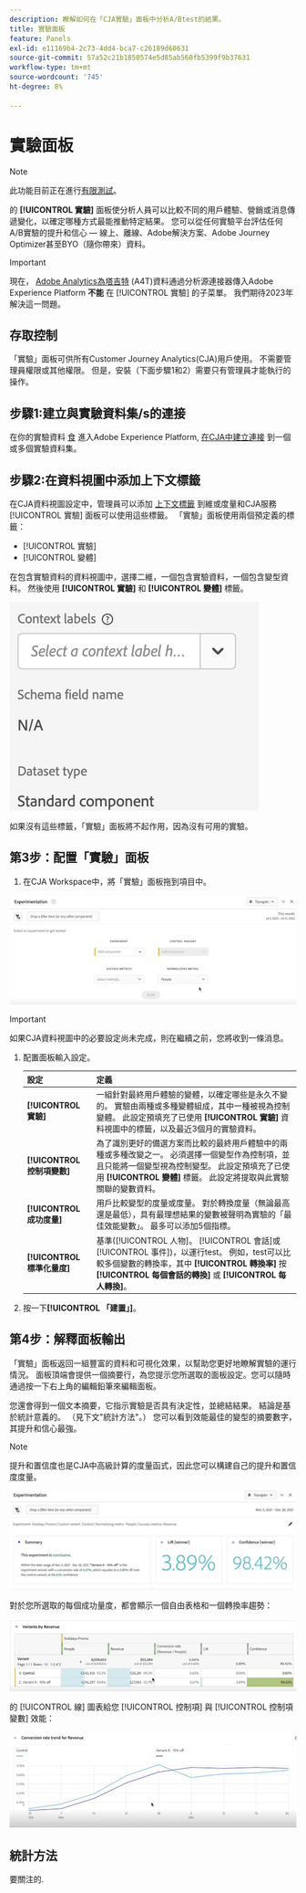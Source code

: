 ```yaml
---
description: 瞭解如何在「CJA實驗」面板中分析A/Btest的結果。
title: 實驗面板
feature: Panels
exl-id: e11169b4-2c73-4dd4-bca7-c26189d60631
source-git-commit: 57a52c21b1850574e5d85ab560fb5399f9b37631
workflow-type: tm+mt
source-wordcount: '745'
ht-degree: 8%

---
```


# 實驗面板

>[!NOTE]
>
>此功能目前正在進行[有限測試](/help/release-notes/releases.md)。

的 **[!UICONTROL 實驗]** 面板使分析人員可以比較不同的用戶體驗、營銷或消息傳遞變化，以確定哪種方式最能推動特定結果。 您可以從任何實驗平台評估任何A/B實驗的提升和信心 — 線上、離線、Adobe解決方案、Adobe Journey Optimizer甚至BYO（隨你帶來）資料。

>[!IMPORTANT]
>
>現在， [Adobe Analytics為塔吉特](https://experienceleague.adobe.com/docs/target/using/integrate/a4t/a4t.html) (A4T)資料通過分析源連接器傳入Adobe Experience Platform **不能** 在 [!UICONTROL 實驗] 的子菜單。 我們期待2023年解決這一問題。

## 存取控制

「實驗」面板可供所有Customer Journey Analytics(CJA)用戶使用。 不需要管理員權限或其他權限。 但是，安裝（下面步驟1和2）需要只有管理員才能執行的操作。

## 步驟1:建立與實驗資料集/s的連接

在你的實驗資料 [食](https://experienceleague.adobe.com/docs/experience-platform/ingestion/home.html?lang=en) 進入Adobe Experience Platform, [在CJA中建立連接](/help/connections/create-connection.md) 到一個或多個實驗資料集。

## 步驟2:在資料視圖中添加上下文標籤

在CJA資料視圖設定中，管理員可以添加 [上下文標籤](/help/data-views/component-settings/overview.md) 到維或度量和CJA服務 [!UICONTROL 實驗] 面板可以使用這些標籤。 「實驗」面板使用兩個預定義的標籤：

* [!UICONTROL 實驗]
* [!UICONTROL 變體]

在包含實驗資料的資料視圖中，選擇二維，一個包含實驗資料，一個包含變型資料。 然後使用 **[!UICONTROL 實驗]** 和 **[!UICONTROL 變體]** 標籤。

![上下文標籤](assets/context-label.png)

如果沒有這些標籤，「實驗」面板將不起作用，因為沒有可用的實驗。

## 第3步：配置「實驗」面板

1. 在CJA Workspace中，將「實驗」面板拖到項目中。

![實驗面板](assets/experiment.png)

>[!IMPORTANT]
>如果CJA資料視圖中的必要設定尚未完成，則在繼續之前，您將收到一條消息。

1. 配置面板輸入設定。

   | 設定 | 定義 |
   | --- | --- |
   | **[!UICONTROL 實驗]** | 一組針對最終用戶體驗的變體，以確定哪些是永久不變的。 實驗由兩種或多種變體組成，其中一種被視為控制變體。 此設定預填充了已使用  **[!UICONTROL 實驗]** 資料視圖中的標籤，以及最近3個月的實驗資料。 |
   | **[!UICONTROL 控制項變數]** | 為了識別更好的備選方案而比較的最終用戶體驗中的兩種或多種改變之一。 必須選擇一個變型作為控制項，並且只能將一個變型視為控制變型。 此設定預填充了已使用  **[!UICONTROL 變體]** 標籤。 此設定將提取與此實驗關聯的變數資料。 |
   | **[!UICONTROL 成功度量]** | 用戶比較變型的度量或度量。 對於轉換度量（無論最高還是最低），具有最理想結果的變數被聲明為實驗的「最佳效能變數」。 最多可以添加5個指標。 |
   | **[!UICONTROL 標準化量度]** | 基準([!UICONTROL 人物]。 [!UICONTROL 會話]或 [!UICONTROL 事件])，以運行test。 例如，test可以比較多個變數的轉換率，其中 **[!UICONTROL 轉換率]** 按 **[!UICONTROL 每個會話的轉換]** 或 **[!UICONTROL 每人轉換]**。 |

1. 按一下&#x200B;**[!UICONTROL 「建置」]**。

## 第4步：解釋面板輸出

「實驗」面板返回一組豐富的資料和可視化效果，以幫助您更好地瞭解實驗的運行情況。 面板頂端會提供一個摘要行，為您提示您所選取的面板設定。您可以隨時通過按一下右上角的編輯鉛筆來編輯面板。

您還會得到一個文本摘要，它指示實驗是否具有決定性，並總結結果。 結論是基於統計意義的。 （見下文&quot;統計方法&quot;。） 您可以看到效能最佳的變型的摘要數字，其提升和信心最強。

>[!NOTE]
>
>提升和置信度也是CJA中高級計算的度量函式，因此您可以構建自己的提升和置信度度量。

![實驗輸出](assets/exp-output1.png)

對於您所選取的每個成功量度，都會顯示一個自由表格和一個轉換率趨勢：

![實驗輸出](assets/exp-output2.png)

的 [!UICONTROL 線] 圖表給您 [!UICONTROL 控制項] 與 [!UICONTROL 控制項變數] 效能：

![實驗輸出](assets/exp-output3.png)


## 統計方法

要關注的.



